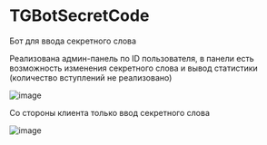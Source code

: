 # TGBotSecretCode

Бот для ввода секретного слова

Реализована админ-панель по ID пользователя, в панели есть возможность изменения секретного слова и вывод статистики (количество вступлений не реализовано)

![image](https://user-images.githubusercontent.com/72715055/176788200-3252605e-f9d7-4781-8d47-79c64ffc8deb.png)

Со стороны клиента только ввод секретного слова

![image](https://user-images.githubusercontent.com/72715055/176788451-c924d270-3cbc-481c-b5be-21b58a2f80e0.png)

